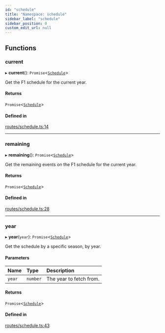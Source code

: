 ```yaml
---
id: "schedule"
title: "Namespace: schedule"
sidebar_label: "schedule"
sidebar_position: 0
custom_edit_url: null
---
```


## Functions

### current

▸ **current**(): `Promise`\<[`Schedule`](../classes/Schedule-1.md)\>

Get the F1 schedule for the current year.

#### Returns

`Promise`\<[`Schedule`](../classes/Schedule-1.md)\>

#### Defined in

[routes/schedule.ts:14](https://github.com/marinofranz/f1.ts/blob/main/src/routes/schedule.ts#L14)

___

### remaining

▸ **remaining**(): `Promise`\<[`Schedule`](../classes/Schedule-1.md)\>

Get the remaining events on the F1 schedule for the current year.

#### Returns

`Promise`\<[`Schedule`](../classes/Schedule-1.md)\>

#### Defined in

[routes/schedule.ts:28](https://github.com/marinofranz/f1.ts/blob/main/src/routes/schedule.ts#L28)

___

### year

▸ **year**(`year`): `Promise`\<[`Schedule`](../classes/Schedule-1.md)\>

Get the schedule by a specific season, by year.

#### Parameters

| Name | Type | Description |
| :------ | :------ | :------ |
| `year` | `number` | The year to fetch from. |

#### Returns

`Promise`\<[`Schedule`](../classes/Schedule-1.md)\>

#### Defined in

[routes/schedule.ts:43](https://github.com/marinofranz/f1.ts/blob/main/src/routes/schedule.ts#L43)
